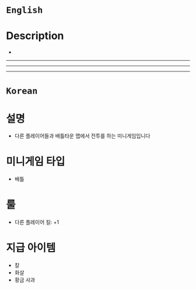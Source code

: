 # `English`
# Description
- 
---
---
---
# `Korean`
# 설명
- 다른 플레이어들과 배틀타운 맵에서 전투를 하는 미니게임입니다

# 미니게임 타입
- 배틀

# 룰
- 다른 플레이어 킬: +1

# 지급 아이템
- 칼
- 화살
- 황금 사과
